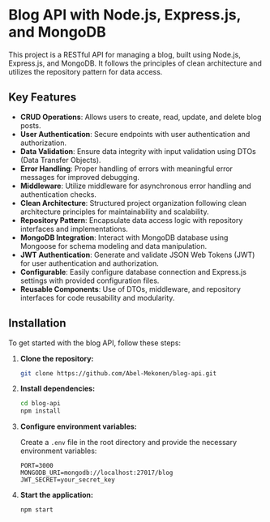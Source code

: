 # Blog API with Node.js, Express.js, and MongoDB

This project is a RESTful API for managing a blog, built using Node.js, Express.js, and MongoDB. It follows the principles of clean architecture and utilizes the repository pattern for data access.

## Key Features

- **CRUD Operations**: Allows users to create, read, update, and delete blog posts.
- **User Authentication**: Secure endpoints with user authentication and authorization.
- **Data Validation**: Ensure data integrity with input validation using DTOs (Data Transfer Objects).
- **Error Handling**: Proper handling of errors with meaningful error messages for improved debugging.
- **Middleware**: Utilize middleware for asynchronous error handling and authentication checks.
- **Clean Architecture**: Structured project organization following clean architecture principles for maintainability and scalability.
- **Repository Pattern**: Encapsulate data access logic with repository interfaces and implementations.
- **MongoDB Integration**: Interact with MongoDB database using Mongoose for schema modeling and data manipulation.
- **JWT Authentication**: Generate and validate JSON Web Tokens (JWT) for user authentication and authorization.
- **Configurable**: Easily configure database connection and Express.js settings with provided configuration files.
- **Reusable Components**: Use of DTOs, middleware, and repository interfaces for code reusability and modularity.

## Installation

To get started with the blog API, follow these steps:

1. **Clone the repository:**

   ```bash
   git clone https://github.com/Abel-Mekonen/blog-api.git

2. **Install dependencies:**

   ```bash
   cd blog-api
   npm install

3. **Configure environment variables:**

   Create a `.env` file in the root directory and provide the necessary environment variables:

   ```plaintext
   PORT=3000
   MONGODB_URI=mongodb://localhost:27017/blog
   JWT_SECRET=your_secret_key

4. **Start the application:**

   ```bash
   npm start



